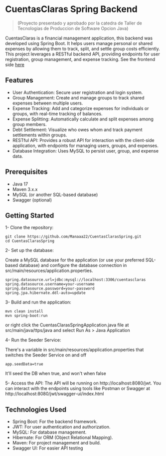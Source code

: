 # CuentasClaras Spring Backend
>(Proyecto presentado y aprobado por la catedra de Taller de Tecnologias de Produccion de Software Opcion Java)

CuentasClaras is a financial management application, this backend was developed using Spring Boot. It helps users manage personal or shared expenses by allowing them to track, split, and settle group costs efficiently. This project leverages a RESTful backend API, providing endpoints for user registration, group management, and expense tracking. See the frontend side [here](https://github.com/clovergreen24/CCAngular)
## Features

 * User Authentication: Secure user registration and login system.
 * Group Management: Create and manage groups to track shared expenses between multiple users.
 * Expense Tracking: Add and categorize expenses for individuals or groups, with real-time tracking of balances.
 * Expense Splitting: Automatically calculate and split expenses among group members.
 * Debt Settlement: Visualize who owes whom and track payment settlements within groups.
 * RESTful API: Provides a robust API for interaction with the client-side application, with endpoints for managing users, groups, and expenses.
 * Database Integration: Uses MySQL to persist user, group, and expense data.

## Prerequisites

* Java 17
* Maven 3.x.x
* MySQL (or another SQL-based database)
* Swagger (optional)

## Getting Started

  1- Clone the repository:
```
git clone https://github.com/Manaaa22/CuentasClarasSpring.git
cd CuentasClarasSpring
```
2- Set up the database:

Create a MySQL database for the application (or use your preferred SQL-based database) and configure the database connection in src/main/resources/application.properties.
```
spring.datasource.url=jdbc:mysql://localhost:3306/cuentasclaras
spring.datasource.username=your-username
spring.datasource.password=your-password
spring.jpa.hibernate.ddl-auto=update
```
3- Build and run the application:
```
mvn clean install
mvn spring-boot:run
```
or right click the CuentasClarasSpringApplication.java file at src/main/java/ttps/java and select Run As > Java Application

4- Run the Seeder Service:

There's a variable in src/main/resources/application.properties that switches the Seeder Service on and off
```
app.seedData=true
```
It'll seed the DB when true, and won't when false

5- Access the API:
The API will be running on http://localhost:8080/jwt. You can interact with the endpoints using tools like Postman or Swagger at http://localhost:8080/jwt/swagger-ui/index.html

## Technologies Used

* Spring Boot: For the backend framework.
* JWT: For user authentication and authorization.
* MySQL: For database management.
* Hibernate: For ORM (Object Relational Mapping).
* Maven: For project management and build.
* Swagger UI: For easier API testing
